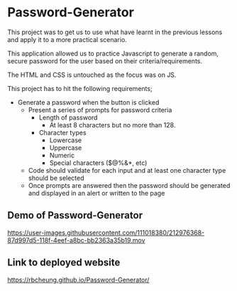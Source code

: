 # Password-Generator

This project was to get us to use what have learnt in the previous lessons and apply it to a more practical scenario.

This application allowed us to practice Javascript to generate a random, secure password for the user based on their criteria/requirements.

The HTML and CSS is untouched as the focus was on JS.

This project has to hit the following requirements;

* Generate a password when the button is clicked
  * Present a series of prompts for password criteria
    * Length of password
      * At least 8 characters but no more than 128.
    * Character types
      * Lowercase
      * Uppercase
      * Numeric
      * Special characters ($@%&*, etc)
  * Code should validate for each input and at least one character type should be selected
  * Once prompts are answered then the password should be generated and displayed in an alert or written to the page

## Demo of Password-Generator


https://user-images.githubusercontent.com/111018380/212976368-87d997d5-118f-4eef-a8bc-bb2363a35b19.mov


## Link to deployed website

https://rbcheung.github.io/Password-Generator/





